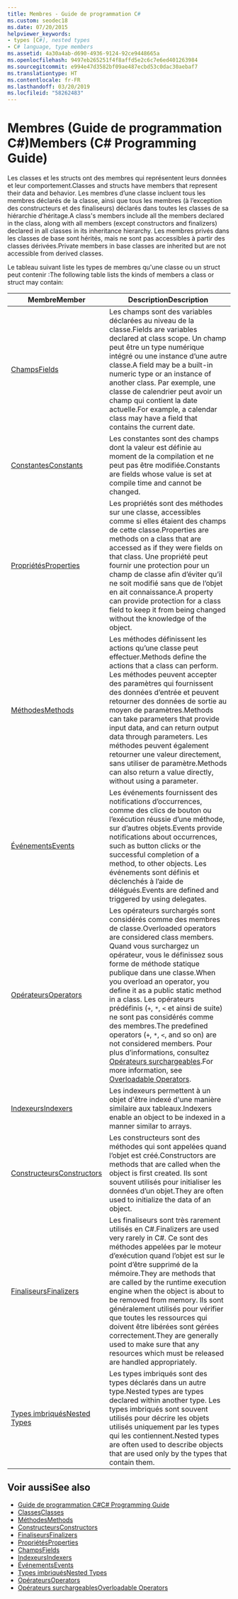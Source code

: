 ```yaml
---
title: Membres - Guide de programmation C#
ms.custom: seodec18
ms.date: 07/20/2015
helpviewer_keywords:
- types [C#], nested types
- C# language, type members
ms.assetid: 4a30a4ab-d690-4936-9124-92ce9448665a
ms.openlocfilehash: 9497eb265251f4f8affd5e2c6c7e6ed401263984
ms.sourcegitcommit: e994e47d3582bf09ae487ecbd53c0dac30aebaf7
ms.translationtype: HT
ms.contentlocale: fr-FR
ms.lasthandoff: 03/20/2019
ms.locfileid: "58262483"
---
```

# <a name="members-c-programming-guide"></a><span data-ttu-id="a1cdf-102">Membres (Guide de programmation C#)</span><span class="sxs-lookup"><span data-stu-id="a1cdf-102">Members (C# Programming Guide)</span></span>
<span data-ttu-id="a1cdf-103">Les classes et les structs ont des membres qui représentent leurs données et leur comportement.</span><span class="sxs-lookup"><span data-stu-id="a1cdf-103">Classes and structs have members that represent their data and behavior.</span></span> <span data-ttu-id="a1cdf-104">Les membres d’une classe incluent tous les membres déclarés de la classe, ainsi que tous les membres (à l’exception des constructeurs et des finaliseurs) déclarés dans toutes les classes de sa hiérarchie d’héritage.</span><span class="sxs-lookup"><span data-stu-id="a1cdf-104">A class's members include all the members declared in the class, along with all members (except constructors and finalizers) declared in all classes in its inheritance hierarchy.</span></span> <span data-ttu-id="a1cdf-105">Les membres privés dans les classes de base sont hérités, mais ne sont pas accessibles à partir des classes dérivées.</span><span class="sxs-lookup"><span data-stu-id="a1cdf-105">Private members in base classes are inherited but are not accessible from derived classes.</span></span>  
  
 <span data-ttu-id="a1cdf-106">Le tableau suivant liste les types de membres qu'une classe ou un struct peut contenir :</span><span class="sxs-lookup"><span data-stu-id="a1cdf-106">The following table lists the kinds of members a class or struct may contain:</span></span>  
  
|<span data-ttu-id="a1cdf-107">Membre</span><span class="sxs-lookup"><span data-stu-id="a1cdf-107">Member</span></span>|<span data-ttu-id="a1cdf-108">Description</span><span class="sxs-lookup"><span data-stu-id="a1cdf-108">Description</span></span>|  
|------------|-----------------|  
|[<span data-ttu-id="a1cdf-109">Champs</span><span class="sxs-lookup"><span data-stu-id="a1cdf-109">Fields</span></span>](../../../csharp/programming-guide/classes-and-structs/fields.md)|<span data-ttu-id="a1cdf-110">Les champs sont des variables déclarées au niveau de la classe.</span><span class="sxs-lookup"><span data-stu-id="a1cdf-110">Fields are variables declared at class scope.</span></span> <span data-ttu-id="a1cdf-111">Un champ peut être un type numérique intégré ou une instance d’une autre classe.</span><span class="sxs-lookup"><span data-stu-id="a1cdf-111">A field may be a built-in numeric type or an instance of another class.</span></span> <span data-ttu-id="a1cdf-112">Par exemple, une classe de calendrier peut avoir un champ qui contient la date actuelle.</span><span class="sxs-lookup"><span data-stu-id="a1cdf-112">For example, a calendar class may have a field that contains the current date.</span></span>|  
|[<span data-ttu-id="a1cdf-113">Constantes</span><span class="sxs-lookup"><span data-stu-id="a1cdf-113">Constants</span></span>](../../../csharp/programming-guide/classes-and-structs/constants.md)|<span data-ttu-id="a1cdf-114">Les constantes sont des champs dont la valeur est définie au moment de la compilation et ne peut pas être modifiée.</span><span class="sxs-lookup"><span data-stu-id="a1cdf-114">Constants are fields whose value is set at compile time and cannot be changed.</span></span>|  
|[<span data-ttu-id="a1cdf-115">Propriétés</span><span class="sxs-lookup"><span data-stu-id="a1cdf-115">Properties</span></span>](../../../csharp/programming-guide/classes-and-structs/properties.md)|<span data-ttu-id="a1cdf-116">Les propriétés sont des méthodes sur une classe, accessibles comme si elles étaient des champs de cette classe.</span><span class="sxs-lookup"><span data-stu-id="a1cdf-116">Properties are methods on a class that are accessed as if they were fields on that class.</span></span> <span data-ttu-id="a1cdf-117">Une propriété peut fournir une protection pour un champ de classe afin d’éviter qu’il ne soit modifié sans que de l’objet en ait connaissance.</span><span class="sxs-lookup"><span data-stu-id="a1cdf-117">A property can provide protection for a class field to keep it from being changed without the knowledge of the object.</span></span>|  
|[<span data-ttu-id="a1cdf-118">Méthodes</span><span class="sxs-lookup"><span data-stu-id="a1cdf-118">Methods</span></span>](../../../csharp/programming-guide/classes-and-structs/methods.md)|<span data-ttu-id="a1cdf-119">Les méthodes définissent les actions qu’une classe peut effectuer.</span><span class="sxs-lookup"><span data-stu-id="a1cdf-119">Methods define the actions that a class can perform.</span></span> <span data-ttu-id="a1cdf-120">Les méthodes peuvent accepter des paramètres qui fournissent des données d’entrée et peuvent retourner des données de sortie au moyen de paramètres.</span><span class="sxs-lookup"><span data-stu-id="a1cdf-120">Methods can take parameters that provide input data, and can return output data through parameters.</span></span> <span data-ttu-id="a1cdf-121">Les méthodes peuvent également retourner une valeur directement, sans utiliser de paramètre.</span><span class="sxs-lookup"><span data-stu-id="a1cdf-121">Methods can also return a value directly, without using a parameter.</span></span>|  
|[<span data-ttu-id="a1cdf-122">Événements</span><span class="sxs-lookup"><span data-stu-id="a1cdf-122">Events</span></span>](../../../csharp/programming-guide/events/index.md)|<span data-ttu-id="a1cdf-123">Les événements fournissent des notifications d’occurrences, comme des clics de bouton ou l’exécution réussie d’une méthode, sur d’autres objets.</span><span class="sxs-lookup"><span data-stu-id="a1cdf-123">Events provide notifications about occurrences, such as button clicks or the successful completion of a method, to other objects.</span></span> <span data-ttu-id="a1cdf-124">Les événements sont définis et déclenchés à l’aide de délégués.</span><span class="sxs-lookup"><span data-stu-id="a1cdf-124">Events are defined and triggered by using delegates.</span></span>|  
|[<span data-ttu-id="a1cdf-125">Opérateurs</span><span class="sxs-lookup"><span data-stu-id="a1cdf-125">Operators</span></span>](../../../csharp/programming-guide/statements-expressions-operators/operators.md)|<span data-ttu-id="a1cdf-126">Les opérateurs surchargés sont considérés comme des membres de classe.</span><span class="sxs-lookup"><span data-stu-id="a1cdf-126">Overloaded operators are considered class members.</span></span> <span data-ttu-id="a1cdf-127">Quand vous surchargez un opérateur, vous le définissez sous forme de méthode statique publique dans une classe.</span><span class="sxs-lookup"><span data-stu-id="a1cdf-127">When you overload an operator, you define it as a public static method in a class.</span></span> <span data-ttu-id="a1cdf-128">Les opérateurs prédéfinis (`+`, `*`, `<` et ainsi de suite) ne sont pas considérés comme des membres.</span><span class="sxs-lookup"><span data-stu-id="a1cdf-128">The predefined operators (`+`, `*`, `<`, and so on) are not considered members.</span></span> <span data-ttu-id="a1cdf-129">Pour plus d’informations, consultez [Opérateurs surchargeables](../../../csharp/programming-guide/statements-expressions-operators/overloadable-operators.md).</span><span class="sxs-lookup"><span data-stu-id="a1cdf-129">For more information, see [Overloadable Operators](../../../csharp/programming-guide/statements-expressions-operators/overloadable-operators.md).</span></span>|  
|[<span data-ttu-id="a1cdf-130">Indexeurs</span><span class="sxs-lookup"><span data-stu-id="a1cdf-130">Indexers</span></span>](../../../csharp/programming-guide/indexers/index.md)|<span data-ttu-id="a1cdf-131">Les indexeurs permettent à un objet d'être indexé d'une manière similaire aux tableaux.</span><span class="sxs-lookup"><span data-stu-id="a1cdf-131">Indexers enable an object to be indexed in a manner similar to arrays.</span></span>|  
|[<span data-ttu-id="a1cdf-132">Constructeurs</span><span class="sxs-lookup"><span data-stu-id="a1cdf-132">Constructors</span></span>](../../../csharp/programming-guide/classes-and-structs/constructors.md)|<span data-ttu-id="a1cdf-133">Les constructeurs sont des méthodes qui sont appelées quand l’objet est créé.</span><span class="sxs-lookup"><span data-stu-id="a1cdf-133">Constructors are methods that are called when the object is first created.</span></span> <span data-ttu-id="a1cdf-134">Ils sont souvent utilisés pour initialiser les données d’un objet.</span><span class="sxs-lookup"><span data-stu-id="a1cdf-134">They are often used to initialize the data of an object.</span></span>|  
|[<span data-ttu-id="a1cdf-135">Finaliseurs</span><span class="sxs-lookup"><span data-stu-id="a1cdf-135">Finalizers</span></span>](../../../csharp/programming-guide/classes-and-structs/destructors.md)|<span data-ttu-id="a1cdf-136">Les finaliseurs sont très rarement utilisés en C#.</span><span class="sxs-lookup"><span data-stu-id="a1cdf-136">Finalizers are used very rarely in C#.</span></span> <span data-ttu-id="a1cdf-137">Ce sont des méthodes appelées par le moteur d’exécution quand l’objet est sur le point d’être supprimé de la mémoire.</span><span class="sxs-lookup"><span data-stu-id="a1cdf-137">They are methods that are called by the runtime execution engine when the object is about to be removed from memory.</span></span> <span data-ttu-id="a1cdf-138">Ils sont généralement utilisés pour vérifier que toutes les ressources qui doivent être libérées sont gérées correctement.</span><span class="sxs-lookup"><span data-stu-id="a1cdf-138">They are generally used to make sure that any resources which must be released are handled appropriately.</span></span>|  
|[<span data-ttu-id="a1cdf-139">Types imbriqués</span><span class="sxs-lookup"><span data-stu-id="a1cdf-139">Nested Types</span></span>](../../../csharp/programming-guide/classes-and-structs/nested-types.md)|<span data-ttu-id="a1cdf-140">Les types imbriqués sont des types déclarés dans un autre type.</span><span class="sxs-lookup"><span data-stu-id="a1cdf-140">Nested types are types declared within another type.</span></span> <span data-ttu-id="a1cdf-141">Les types imbriqués sont souvent utilisés pour décrire les objets utilisés uniquement par les types qui les contiennent.</span><span class="sxs-lookup"><span data-stu-id="a1cdf-141">Nested types are often used to describe objects that are used only by the types that contain them.</span></span>|  
  
## <a name="see-also"></a><span data-ttu-id="a1cdf-142">Voir aussi</span><span class="sxs-lookup"><span data-stu-id="a1cdf-142">See also</span></span>

- [<span data-ttu-id="a1cdf-143">Guide de programmation C#</span><span class="sxs-lookup"><span data-stu-id="a1cdf-143">C# Programming Guide</span></span>](../../../csharp/programming-guide/index.md)
- [<span data-ttu-id="a1cdf-144">Classes</span><span class="sxs-lookup"><span data-stu-id="a1cdf-144">Classes</span></span>](../../../csharp/programming-guide/classes-and-structs/classes.md)
- [<span data-ttu-id="a1cdf-145">Méthodes</span><span class="sxs-lookup"><span data-stu-id="a1cdf-145">Methods</span></span>](../../../csharp/programming-guide/classes-and-structs/methods.md)
- [<span data-ttu-id="a1cdf-146">Constructeurs</span><span class="sxs-lookup"><span data-stu-id="a1cdf-146">Constructors</span></span>](../../../csharp/programming-guide/classes-and-structs/constructors.md)
- [<span data-ttu-id="a1cdf-147">Finaliseurs</span><span class="sxs-lookup"><span data-stu-id="a1cdf-147">Finalizers</span></span>](../../../csharp/programming-guide/classes-and-structs/destructors.md)
- [<span data-ttu-id="a1cdf-148">Propriétés</span><span class="sxs-lookup"><span data-stu-id="a1cdf-148">Properties</span></span>](../../../csharp/programming-guide/classes-and-structs/properties.md)
- [<span data-ttu-id="a1cdf-149">Champs</span><span class="sxs-lookup"><span data-stu-id="a1cdf-149">Fields</span></span>](../../../csharp/programming-guide/classes-and-structs/fields.md)
- [<span data-ttu-id="a1cdf-150">Indexeurs</span><span class="sxs-lookup"><span data-stu-id="a1cdf-150">Indexers</span></span>](../../../csharp/programming-guide/indexers/index.md)
- [<span data-ttu-id="a1cdf-151">Événements</span><span class="sxs-lookup"><span data-stu-id="a1cdf-151">Events</span></span>](../../../csharp/programming-guide/events/index.md)
- [<span data-ttu-id="a1cdf-152">Types imbriqués</span><span class="sxs-lookup"><span data-stu-id="a1cdf-152">Nested Types</span></span>](../../../csharp/programming-guide/classes-and-structs/nested-types.md)
- [<span data-ttu-id="a1cdf-153">Opérateurs</span><span class="sxs-lookup"><span data-stu-id="a1cdf-153">Operators</span></span>](../../../csharp/programming-guide/statements-expressions-operators/operators.md)
- [<span data-ttu-id="a1cdf-154">Opérateurs surchargeables</span><span class="sxs-lookup"><span data-stu-id="a1cdf-154">Overloadable Operators</span></span>](../../../csharp/programming-guide/statements-expressions-operators/overloadable-operators.md)
